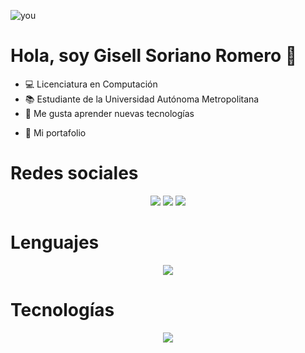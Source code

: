 ![you](https://github.com/Gisellrom/gisellrom/assets/100894396/1cf65246-5d74-4c09-990f-72c0d002c913)

# Hola, soy Gisell Soriano Romero 👋

- 💻 Licenciatura en Computación
- 📚 Estudiante de la Universidad Autónoma Metropolitana
- 🤖 Me gusta aprender nuevas tecnologías
<ul>
  <li>
    <a href="https://gisellrom.github.io/" target="_blank" style="text-decoration:none">
      🚀 Mi portafolio
    </a>
  </li>
</ul>

# Redes sociales

<div align="center">
  <a href="https://www.instagram.com/gisellrom/" target="_blank"><img src="https://img.shields.io/badge/-Instagram-%23E4405F?style=for-the-badge&logo=instagram&logoColor=white" target="_blank"></a>
  <a href="https://www.linkedin.com/in/romero-gisell/" target="_blank"><img src="https://img.shields.io/badge/-LinkedIn-%230077B5?style=for-the-badge&logo=linkedin&logoColor=white" target="_blank"></a> 
  <a href="mailto:romero.giselln@gmail.com"><img src="https://img.shields.io/badge/-Gmail-%23333?style=for-the-badge&logo=gmail&logoColor=white&color=red" target="_blank"></a>
</div>

# Lenguajes

<div>
  <p align="center">
  <a href="https://skillicons.dev">
    <img src="https://skillicons.dev/icons?i=c,js,java,py,css,html" />
  </a>
</p>
</div>


# Tecnologías

<div>
  <p align="center">
  <a href="https://skillicons.dev">
    <img src="https://skillicons.dev/icons?i=git,github,angular,bootstrap,figma,eclipse,idea,vscode" />
  </a>
</p>
</div>



<!--
**Gisellrom/gisellrom** is a ✨ _special_ ✨ repository because its `README.md` (this file) appears on your GitHub profile.

Here are some ideas to get you started:

- 🔭 I’m currently working on ...
- 🌱 I’m currently learning ...
- 👯 I’m looking to collaborate on ...
- 🤔 I’m looking for help with ...
- 💬 Ask me about ...
- 📫 How to reach me: ...
- 😄 Pronouns: ...
- ⚡ Fun fact: ...
-->
